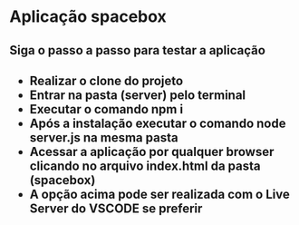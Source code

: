 <h1> Aplicação spacebox </h1>

<h2>Siga o passo a passo para testar a aplicação<h2>
  
  <ul>
    <li>Realizar o clone do projeto </li>
    <li>Entrar na pasta (server) pelo terminal </li>
    <li>Executar o comando npm i</li>
    <li>Após a instalação executar o comando node server.js na mesma pasta</li>
    <li>Acessar a aplicação por qualquer browser clicando no arquivo index.html da pasta (spacebox)</li>
    <li>A opção acima pode ser realizada com o Live Server do VSCODE se preferir</li>
  </ul>
